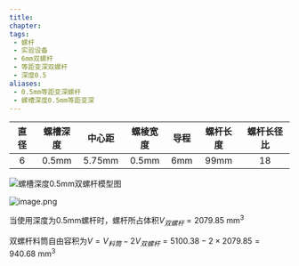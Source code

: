```yaml
---
title: 
chapter:
tags: 
 - 螺杆
 - 实验设备
 - 6mm双螺杆
 - 等距变深双螺杆
 - 深度0.5
aliases:
 - 0.5mm等距变深螺杆
 - 螺槽深度0.5mm等距变深
---
```


| 直径 | 螺槽深度 | 中心距 | 螺棱宽度 | 导程 | 螺杆长度 | 螺杆长径比 |
| :--: | :------: | :----: | :------: | :--: | :------: | :--------: |
|  6   | 0.5mm  | 5.75mm |  0.5mm   | 6mm  |   99mm   |     18     |

![螺槽深度0.5mm双螺杆模型图](D:\obsidian\900-附件\螺槽深度0.5mm等距等深螺杆_模型图.JPG)

![image.png](https://pic7.58cdn.com.cn/nowater/webim/big/n_v2a113cd20578449bb92c59d7697124055.png)

当使用深度为$0.5 \mathrm{mm}$螺杆时，螺杆所占体积$V_{双螺杆} =  2079.85 \ \mathrm{mm^3}$

双螺杆料筒自由容积为$V=V_{料筒}-2V_{双螺杆}=5100.38-2 \times 2079.85 = 940.68 \  \mathrm{mm^3}$

